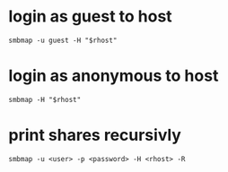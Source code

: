 # login as guest to host

```
smbmap -u guest -H "$rhost"
```

# login as anonymous to host

```
smbmap -H "$rhost"
```

# print shares recursivly

```
smbmap -u <user> -p <password> -H <rhost> -R
```
